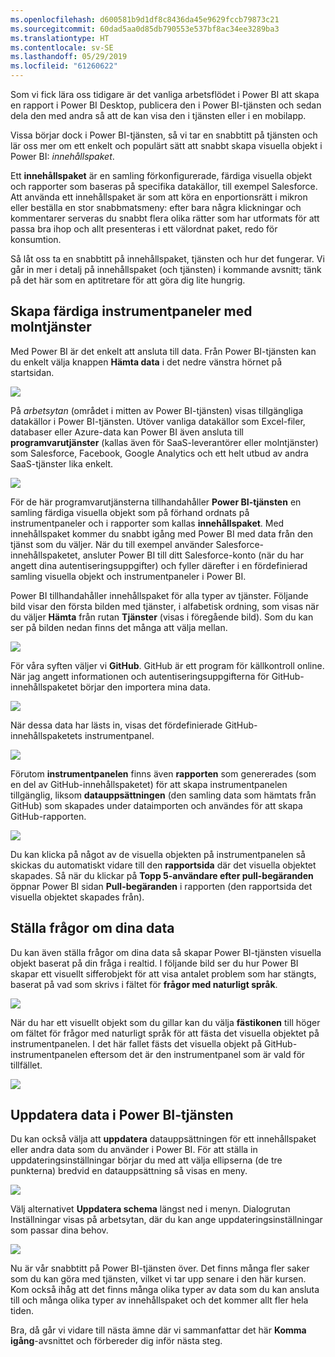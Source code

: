 ```yaml
---
ms.openlocfilehash: d600581b9d1df8c8436da45e9629fccb79873c21
ms.sourcegitcommit: 60dad5aa0d85db790553e537bf8ac34ee3289ba3
ms.translationtype: HT
ms.contentlocale: sv-SE
ms.lasthandoff: 05/29/2019
ms.locfileid: "61260622"
---
```

Som vi fick lära oss tidigare är det vanliga arbetsflödet i Power BI att skapa en rapport i Power BI Desktop, publicera den i Power BI-tjänsten och sedan dela den med andra så att de kan visa den i tjänsten eller i en mobilapp.

Vissa börjar dock i Power BI-tjänsten, så vi tar en snabbtitt på tjänsten och lär oss mer om ett enkelt och populärt sätt att snabbt skapa visuella objekt i Power BI: *innehållspaket*.

Ett **innehållspaket** är en samling förkonfigurerade, färdiga visuella objekt och rapporter som baseras på specifika datakällor, till exempel Salesforce. Att använda ett innehållspaket är som att köra en enportionsrätt i mikron eller beställa en stor snabbmatsmeny: efter bara några klickningar och kommentarer serveras du snabbt flera olika rätter som har utformats för att passa bra ihop och allt presenteras i ett välordnat paket, redo för konsumtion.

Så låt oss ta en snabbtitt på innehållspaket, tjänsten och hur det fungerar. Vi går in mer i detalj på innehållspaket (och tjänsten) i kommande avsnitt; tänk på det här som en aptitretare för att göra dig lite hungrig.

## <a name="create-out-of-the-box-dashboards-with-cloud-services"></a>Skapa färdiga instrumentpaneler med molntjänster
Med Power BI är det enkelt att ansluta till data. Från Power BI-tjänsten kan du enkelt välja knappen **Hämta data** i det nedre vänstra hörnet på startsidan.

![](media/0-3-dashboards-cloud-services/c0a3_1.png)

På *arbetsytan* (området i mitten av Power BI-tjänsten) visas tillgängliga datakällor i Power BI-tjänsten. Utöver vanliga datakällor som Excel-filer, databaser eller Azure-data kan Power BI även ansluta till **programvarutjänster** (kallas även för SaaS-leverantörer eller molntjänster) som Salesforce, Facebook, Google Analytics och ett helt utbud av andra SaaS-tjänster lika enkelt.

![](media/0-3-dashboards-cloud-services/c0a3_2.png)

För de här programvarutjänsterna tillhandahåller **Power BI-tjänsten** en samling färdiga visuella objekt som på förhand ordnats på instrumentpaneler och i rapporter som kallas **innehållspaket**. Med innehållspaket kommer du snabbt igång med Power BI med data från den tjänst som du väljer. När du till exempel använder Salesforce-innehållspaketet, ansluter Power BI till ditt Salesforce-konto (när du har angett dina autentiseringsuppgifter) och fyller därefter i en fördefinierad samling visuella objekt och instrumentpaneler i Power BI.

Power BI tillhandahåller innehållspaket för alla typer av tjänster. Följande bild visar den första bilden med tjänster, i alfabetisk ordning, som visas när du väljer **Hämta** från rutan **Tjänster** (visas i föregående bild). Som du kan ser på bilden nedan finns det många att välja mellan.

![](media/0-3-dashboards-cloud-services/c0a3_3.png)

För våra syften väljer vi **GitHub**. GitHub är ett program för källkontroll online. När jag angett informationen och autentiseringsuppgifterna för GitHub-innehållspaketet börjar den importera mina data.

![](media/0-3-dashboards-cloud-services/c0a3_4.png)

När dessa data har lästs in, visas det fördefinierade GitHub-innehållspaketets instrumentpanel.

![](media/0-3-dashboards-cloud-services/c0a3_5.png)

Förutom **instrumentpanelen** finns även **rapporten** som genererades (som en del av GitHub-innehållspaketet) för att skapa instrumentpanelen tillgänglig, liksom **datauppsättningen** (den samling data som hämtats från GitHub) som skapades under dataimporten och användes för att skapa GitHub-rapporten.

![](media/0-3-dashboards-cloud-services/c0a3_6.png)

Du kan klicka på något av de visuella objekten på instrumentpanelen så skickas du automatiskt vidare till den **rapportsida** där det visuella objektet skapades. Så när du klickar på **Topp 5-användare efter pull-begäranden** öppnar Power BI sidan **Pull-begäranden** i rapporten (den rapportsida det visuella objektet skapades från).

## <a name="asking-questions-of-your-data"></a>Ställa frågor om dina data
Du kan även ställa frågor om dina data så skapar Power BI-tjänsten visuella objekt baserat på din fråga i realtid. I följande bild ser du hur Power BI skapar ett visuellt sifferobjekt för att visa antalet problem som har stängts, baserat på vad som skrivs i fältet för **frågor med naturligt språk**.

![](media/0-3-dashboards-cloud-services/c0a3_7.png)

När du har ett visuellt objekt som du gillar kan du välja **fästikonen** till höger om fältet för frågor med naturligt språk för att fästa det visuella objektet på instrumentpanelen. I det här fallet fästs det visuella objekt på GitHub-instrumentpanelen eftersom det är den instrumentpanel som är vald för tillfället.

![](media/0-3-dashboards-cloud-services/c0a3_8.png)

## <a name="refreshing-data-in-the-power-bi-service"></a>Uppdatera data i Power BI-tjänsten
Du kan också välja att **uppdatera** datauppsättningen för ett innehållspaket eller andra data som du använder i Power BI. För att ställa in uppdateringsinställningar börjar du med att välja ellipserna (de tre punkterna) bredvid en datauppsättning så visas en meny.

![](media/0-3-dashboards-cloud-services/c0a3_9.png)

Välj alternativet **Uppdatera schema** längst ned i menyn. Dialogrutan Inställningar visas på arbetsytan, där du kan ange uppdateringsinställningar som passar dina behov.

![](media/0-3-dashboards-cloud-services/c0a3_10.png)

Nu är vår snabbtitt på Power BI-tjänsten över. Det finns många fler saker som du kan göra med tjänsten, vilket vi tar upp senare i den här kursen. Kom också ihåg att det finns många olika typer av data som du kan ansluta till och många olika typer av innehållspaket och det kommer allt fler hela tiden.

Bra, då går vi vidare till nästa ämne där vi sammanfattar det här **Komma igång**-avsnittet och förbereder dig inför nästa steg.

